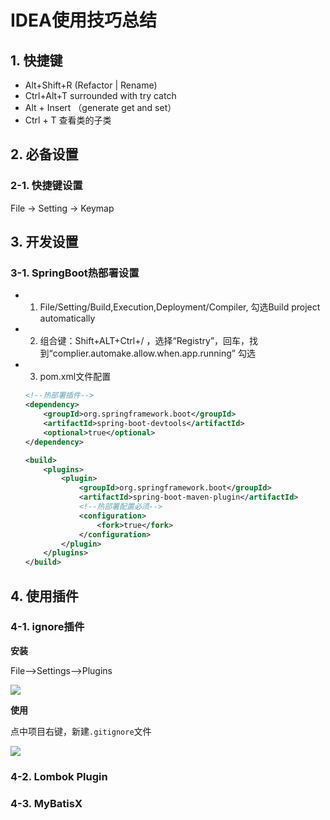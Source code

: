 # IDEA使用技巧总结

## 1. 快捷键

* Alt+Shift+R    (Refactor | Rename)
* Ctrl+Alt+T    surrounded with try catch
* Alt + Insert  （generate get and set）
* Ctrl + T    查看类的子类





## 2. 必备设置

### 2-1. 快捷键设置

File -> Setting -> Keymap







## 3. 开发设置

### 3-1. SpringBoot热部署设置

* 1) File/Setting/Build,Execution,Deployment/Compiler, 勾选Build project automatically

* 2) 组合键：Shift+ALT+Ctrl+/ ，选择“Registry”，回车，找到“complier.automake.allow.when.app.running” 勾选

* 3) pom.xml文件配置

  ```xml
  <!--热部署插件-->
  <dependency>
      <groupId>org.springframework.boot</groupId>
      <artifactId>spring-boot-devtools</artifactId>
      <optional>true</optional>
  </dependency>
  
  <build>
      <plugins>
          <plugin>
              <groupId>org.springframework.boot</groupId>
              <artifactId>spring-boot-maven-plugin</artifactId>
              <!--热部署配置必须-->
              <configuration>
                  <fork>true</fork>
              </configuration>
          </plugin>
      </plugins>
  </build>
  ```

  

## 4. 使用插件

### 4-1. ignore插件

**安装**

File-->Settings-->Plugins

![](https://raw.githubusercontent.com/hyman213/FigureBed/master/2019/06/20190603202534.png)



**使用**

点中项目右键，新建`.gitignore`文件

![](https://raw.githubusercontent.com/hyman213/FigureBed/master/2019/06/20190603203356.png)

### 4-2. Lombok Plugin





### 4-3. MyBatisX

















